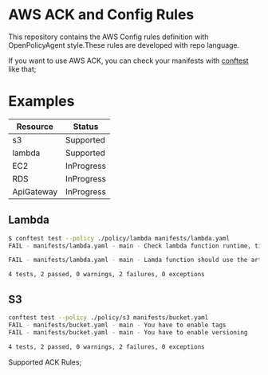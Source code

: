 # AWS ACK and Config Rules

This repository contains the AWS Config rules definition with OpenPolicyAgent style.These rules are developed with repo language.

If you want to use AWS ACK, you can check your manifests with <a href="https://github.com/open-policy-agent/conftest">conftest</a> like that;

# Examples

| Resource      | Status |
| ----------- | ----------- |
| s3      | Supported       |
| lambda   | Supported        |
| EC2   | InProgress        |
| RDS   | InProgress        |
| ApiGateway   | InProgress        |


## Lambda
```sh
$ conftest test --policy ./policy/lambda manifests/lambda.yaml
FAIL - manifests/lambda.yaml - main - Check lambda function runtime, timeout, memorySize and IAM role values existing or not

FAIL - manifests/lambda.yaml - main - Lamda function should use the artifact in S3 buckets

4 tests, 2 passed, 0 warnings, 2 failures, 0 exceptions

```

## S3

```sh
conftest test --policy ./policy/s3 manifests/bucket.yaml
FAIL - manifests/bucket.yaml - main - You have to enable tags
FAIL - manifests/bucket.yaml - main - You have to enable versioning

4 tests, 2 passed, 0 warnings, 2 failures, 0 exceptions
```

Supported ACK Rules;
